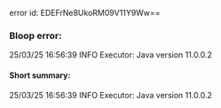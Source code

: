 error id: EDEFrNe8UkoRM09V11Y9Ww==
### Bloop error:

25/03/25 16:56:39 INFO Executor: Java version 11.0.0.2
#### Short summary: 

25/03/25 16:56:39 INFO Executor: Java version 11.0.0.2